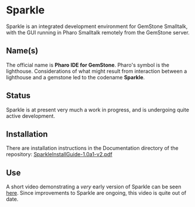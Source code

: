 # Sparkle
Sparkle is an integrated development environment for GemStone Smalltalk, with the GUI running in Pharo Smalltalk remotely from the GemStone server.

## Name(s)
The official name is **Pharo IDE for GemStone**. 
Pharo's symbol is the lighthouse. Considerations of what might result from interaction between a lighthouse and a gemstone led to the codename **Sparkle**.

## Status
Sparkle is at present very much a work in progress, and is undergoing quite active development.

## Installation
There are installation instructions in the Documentation directory of the repository: [SparkleInstallGuide-1.0a1-v2.pdf](https://github.com/GemTalk/Sparkle/blob/development/Documentation/SparkleInstallGuide-1.0a1-v2.pdf)

## Use
A short video demonstrating a _very_ early version of Sparkle can be seen [here](https://vimeo.com/495380967). Since improvements to Sparkle are ongoing, this video is quite out of date.